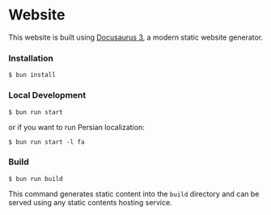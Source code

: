 # Website

This website is built using [Docusaurus 3](https://docusaurus.io/), a modern static website generator.

### Installation

```
$ bun install
```

### Local Development

```
$ bun run start
```

or if you want to run Persian localization:

```
$ bun run start -l fa
```

### Build

```
$ bun run build
```

This command generates static content into the `build` directory and can be served using any static contents hosting service.
